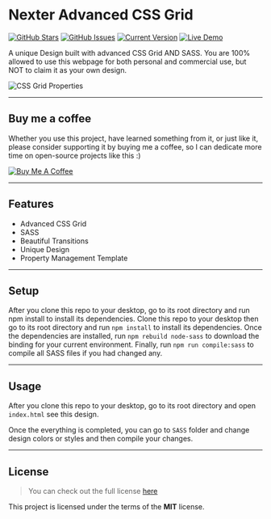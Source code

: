 # Nexter Advanced CSS Grid

[![GitHub Stars](https://img.shields.io/github/stars/IlyasKohistani/cssGridProject.svg)](https://github.com/IlyasKohistani/cssGridProject/stargazers) [![GitHub Issues](https://img.shields.io/github/issues/IlyasKohistani/cssGridProject.svg)](https://github.com/IlyasKohistani/cssGridProject/issues) [![Current Version](https://img.shields.io/badge/version-1.0.0-green.svg)](https://github.com/IlyasKohistani/cssGridProject) [![Live Demo](https://img.shields.io/badge/demo-online-green.svg)](https://ilyaskohistani.github.io/projects/css_grid/)

A unique Design built with advanced CSS Grid AND SASS. You are 100% allowed to use this webpage for both personal and commercial use, but NOT to claim it as your own design.

![CSS Grid Properties](https://github.com/IlyasKohistani/cssGridProject/blob/master/CSSGridProperties.PNG)

---

## Buy me a coffee

Whether you use this project, have learned something from it, or just like it, please consider supporting it by buying me a coffee, so I can dedicate more time on open-source projects like this :)

<a href="https://www.buymeacoffee.com/ilyaskohistani" target="_blank"><img src="https://www.buymeacoffee.com/assets/img/custom_images/orange_img.png" alt="Buy Me A Coffee" style="height: auto !important;width: auto !important;" ></a>

---

## Features

- Advanced CSS Grid
- SASS
- Beautiful Transitions
- Unique Design
- Property Management Template

---

## Setup

After you clone this repo to your desktop, go to its root directory and run npm install to install its dependencies.
Clone this repo to your desktop then go to its root directory and run `npm install` to install its dependencies.
Once the dependencies are installed, run `npm rebuild node-sass` to download the binding for your current environment. Finally, run `npm run compile:sass` to compile all SASS files if you had changed any.

---

## Usage

After you clone this repo to your desktop, go to its root directory and open `index.html` see this design.

Once the everything is completed, you can go to `SASS` folder and change design colors or styles and then compile your changes.

---

## License

> You can check out the full license [here](https://github.com/IlyasKohistani/cssGridProject/blob/master/LICENSE)

This project is licensed under the terms of the **MIT** license.
